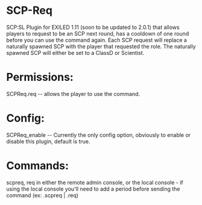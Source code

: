 # SCP-Req
SCP:SL Plugin for EXILED 1.11 (soon to be updated to 2.0.1) that allows players to request to be an SCP next round, has a cooldown of one round before you can use the command again. Each SCP request will replace a naturally spawned SCP with the player that requested the role. The naturally spawned SCP will either be set to a ClassD or Scientist.

# Permissions:
SCPReq.req -- allows the player to use the command.

# Config:
SCPReq_enable -- Currently the only config option, obviously to enable or disable this plugin, default is true.

# Commands:
scpreq, req in either the remote admin console, or the local console - if using the local console you'll need to add a period before sending the command (ex: .scpreq | .req)
